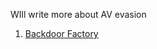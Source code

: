 WIll write more about AV evasion

1. [Backdoor Factory](https://github.com/secretsquirrel/the-backdoor-factory)